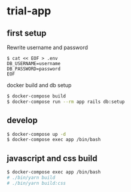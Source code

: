 # trial-app

## first setup

Rewrite username and password

```
$ cat << EOF > .env
DB_USERNAME=username
DB_PASSWORD=password
EOF
```

docker build and db setup

```sh
$ docker-compose build
$ docker-compose run --rm app rails db:setup
```

## develop

```sh
$ docker-compose up -d
$ docker-compose exec app /bin/bash
```

## javascript and css build

```sh
$ docker-compose exec app /bin/bash
# ./bin/yarn build
# ./bin/yarn build:css
```
